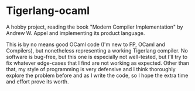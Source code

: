 # Tigerlang-ocaml
A hobby project, reading the book "Modern Compiler Implementation" by Andrew W. Appel and implementing its product language.

This is by no means good OCaml code (I'm new to FP, OCaml and Compilers), but nonetheless representing a working Tigerlang compiler. No software is bug-free, but this one is especially not well-tested, but I'll try to fix whatever edge-cases that I find are not working as expected. Other than that, my style of programming is very defensive and I think thoroughly explore the problem before and as I write the code, so I hope the extra time and effort prove its worth.

